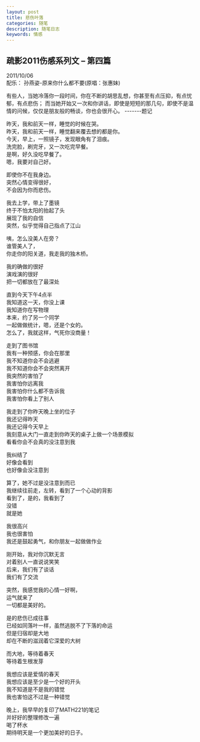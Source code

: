 ```yaml
---
layout: post
title: 悲伤叶落
categories: 随笔
description: 随笔日志
keywords: 情感
---
```


## 疏影2011伤感系列文 – 第四篇 

2011/10/06   
配乐： 孙燕姿-原来你什么都不要(原唱：张惠妹)
  
有些人，当她冷落你一段时间，你在不断的胡思乱想，你甚至有点压抑，有点忧郁，有点悲伤；
而当她开始又一次和你讲话，即使是短短的那几句，即使不是温情的问候，仅仅是朋友般的畅谈，你也会很开心。
            -------题记
                                                       


昨天，我和前天一样，睡觉的时候在哭。  
昨天，我和前天一样，睡觉翻来覆去想的都是你。  
今天，早上，一照镜子，发现眼角有了泪痕。  
洗完脸，刷完牙，又一次吃完早餐。  
是啊，好久没吃早餐了。  
嗯，我要对自己好。  
  
即使你不在我身边。  
突然心情变得很好，  
不会因为你而悲伤。  
  
我去上学，带上了墨镜  
终于不怕太阳的抬起了头  
展现了我的自信  
突然，似乎觉得自己指点了江山  
  
咦，怎么没美人在旁？  
谁管美人了，  
你走你的阳关道，我走我的独木桥。  
  
我的确做的很好  
演戏演的很好  
把一切都放在了最深处  
  
直到今天下午4点半  
我知道这一天，你没上课  
我知道你在写物理  
本来，约了另一个同学  
一起做做统计，嗯，还是个女的。  
怎么了，我就这样，气死你没商量！  
  
走到了图书馆  
我有一种预感，你会在那里  
我不知道你会不会逃避  
我不知道你会不会突然离开  
我突然的害怕了  
我害怕你远离我  
我害怕你什么都不告诉我  
我害怕你看上了别人  
  
我走到了你昨天晚上坐的位子  
我还记得昨天  
我还记得今天早上  
我刻意从大门一直走到你昨天的桌子上做一个场景模拟  
看看你会不会真的没注意到我  
  
我纠结了  
好像会看到  
也好像会没注意到  
  
算了，她不过是没注意到而已  
我继续往前走，左转，看到了一个心动的背影  
看到了，是的，我看到了  
没错  
就是她  
  
我很高兴  
我也很害怕  
我还是鼓起勇气，和你朋友一起做做作业  
  
刚开始，我对你沉默无言  
对着别人一直说说笑笑  
后来，我们有了谈话  
我们有了交流  
  
突然，我感觉我的心情一好啊，  
运气就来了  
一切都是美好的。  
  
是的悲伤已成往事  
已经如同落叶一样，虽然逃脱不了下落的命运  
但是归宿却是大地  
却在不断的滋润着它深爱的大树  
  
而大地，等待着春天  
等待着生根发芽  
  
我想应该是爱情的春天  
我想应该是至少是一个好的开头  
我不知道是不是我的错觉  
我也害怕这不过是一种错觉  
  
晚上，我早早的复印了MATH221的笔记  
并好好的整理修改一遍  
喝了杯水  
期待明天是一个更加美好的日子。  
